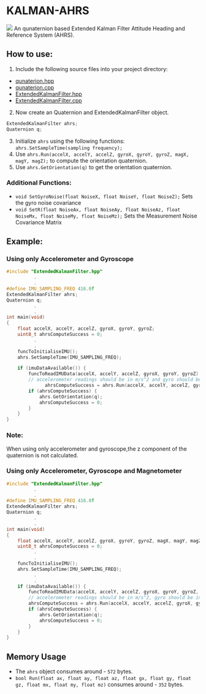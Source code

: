 # KALMAN-AHRS
![](https://github.com/Ozonised/Kalman-AHRS/blob/main/testKalman.gif)
An qunaternion based Extended Kalman Filter Attitude Heading and Reference System (AHRS).

## How to use:
1. Include the following source files into your project directory:
  - [qunaterion.hpp](quaternion.hpp)
  - [qunaterion.cpp](quaternion.cpp)
  - [ExtendedKalmanFilter.hpp](ExtendedKalmanFilter.hpp)
  - [ExtendedKalmanFilter.cpp](ExtendedKalmanFilter.cpp)

2. Now create an Quaternion and ExtendedKalmanFilter object.
```cpp
ExtendedKalmanFilter ahrs;
Quaternion q;
```
3. Initialize ```ahrs``` using the following functions: ```ahrs.SetSampleTime(sampling frequency);```
4. Use ```ahrs.Run(accelX, accelY, accelZ, gyroX, gyroY, gyroZ, magX, magY, magZ);``` to compute the orientation quaternion.
5. Use ```ahrs.GetOrientation(q)``` to get the orientation quaternion.

### Additional Functions:
- ```void SetGyroNoise(float NoiseX, float NoiseY, float NoiseZ);``` Sets the gyro noise covariance
- ```void SetR(float NoiseAx, float NoiseAy, float NoiseAz, float NoiseMx, float NoiseMy, float NoiseMz);``` Sets the Measurement Noise Covariance Matrix

## Example:
### Using only Accelerometer and Gyroscope
```cpp
#include "ExtendedKalmanFilter.hpp"
          .
          .
#define IMU_SAMPLING_FREQ 416.0f
ExtendedKalmanFilter ahrs;
Quaternion q;
          .
          .
int main(void)
{
	float accelX, accelY, accelZ, gyroX, gyroY, gyroZ;
	uint8_t ahrsComputeSuccess = 0;
          .
          .
    funcToInitialiseIMU();
    ahrs.SetSampleTime(IMU_SAMPLING_FREQ);

    if (imuDataAvailable()) {
        funcToReadIMUData(accelX, accelY, accelZ, gyroX, gyroY, gyroZ);
        // accelerometer readings should be in m/s^2 and gyro should be in degrees per second
			  ahrsComputeSuccess = ahrs.Run(accelX, accelY, accelZ, gyroX, gyroY, gyroZ, 0, 0,0);
        if (ahrsComputeSuccess) {
            ahrs.GetOrientation(q);
            ahrsComputeSuccess = 0;
        }
    }
}
```
### Note:
When using only accelerometer and gyroscope,the z component of the quaternion is not calculated.

### Using only Accelerometer, Gyroscope and Magnetometer
```cpp
#include "ExtendedKalmanFilter.hpp"
          .
          .
#define IMU_SAMPLING_FREQ 416.0f
ExtendedKalmanFilter ahrs;
Quaternion q;
          .
          .
int main(void)
{
	float accelX, accelY, accelZ, gyroX, gyroY, gyroZ, magX, magY, magZ;
	uint8_t ahrsComputeSuccess = 0;
          .
          .
    funcToInitialiseIMU();
    ahrs.SetSampleTime(IMU_SAMPLING_FREQ);
          .
          .
    if (imuDataAvailable()) {
        funcToReadIMUData(accelX, accelY, accelZ, gyroX, gyroY, gyroZ, magX, magY, magZ);
        // accelerometer readings should be in m/s^2, gyro should be in degrees per second and magnetometer should be in uT
		ahrsComputeSuccess = ahrs.Run(accelX, accelY, accelZ, gyroX, gyroY, gyroZ, magX, magY, magZ);
        if (ahrsComputeSuccess) {
            ahrs.GetOrientation(q);
            ahrsComputeSuccess = 0;
        }
    }
}
```
## Memory Usage
- The ```ahrs``` object consumes around - ```572``` bytes.
- ```bool Run(float ax, float ay, float az, float gx, float gy, float gz, float mx, float my, float mz)``` consumes around - ```352``` bytes.
